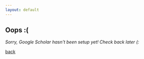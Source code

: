 ```yaml
---
layout: default
---
```


## Oops :(

_Sorry, Google Scholar hasn't been setup yet! Check back later (:_

[back](./)
